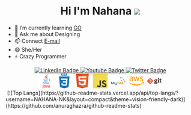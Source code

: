 # <h1 align="center"> Hi I'm Nahana  <img src="https://media.giphy.com/media/hvRJCLFzcasrR4ia7z/giphy.gif" width="30px"/> </h1>


<!--
**NAHANA-NK/NAHANA-NK** is a ✨ _special_ ✨ repository because its `README.md` (this file) appears on your GitHub profile.

Here are some ideas to get you started:
-->

- 🌱 I’m currently learning [GO](https://go.dev/)
- 💬 Ask me about Designing
- 📫 Connect [E-mail](nahanank29@gmail.com)
- 😄 She/Her
- ⚡ Crazy Programmer 

<div id="badges" align="center">
  <a href="https://www.linkedin.com/in/nahana-nk-4b017822a/">
    <img src="https://img.shields.io/badge/LinkedIn-blue?style=for-the-badge&logo=linkedin&logoColor=white" alt="LinkedIn Badge"/>
  </a>
  <a href="your-youtube-URL">
    <img src="https://img.shields.io/badge/YouTube-red?style=for-the-badge&logo=youtube&logoColor=white" alt="Youtube Badge"/>
  </a>
  <a href="https://twitter.com/NahanaNk">
    <img src="https://img.shields.io/badge/Twitter-blue?style=for-the-badge&logo=twitter&logoColor=white" alt="Twitter Badge"/>
  </a>
  <div>
  <img src="https://github.com/devicons/devicon/blob/master/icons/java/java-original-wordmark.svg" title="Java" alt="Java" width="40" height="40"/>&nbsp;
  <img src="https://github.com/devicons/devicon/blob/master/icons/css3/css3-plain-wordmark.svg"  title="CSS3" alt="CSS" width="40" height="40"/>&nbsp;
  <img src="https://github.com/devicons/devicon/blob/master/icons/html5/html5-original.svg" title="HTML5" alt="HTML" width="40" height="40"/>&nbsp;
  <img src="https://github.com/devicons/devicon/blob/master/icons/javascript/javascript-original.svg" title="JavaScript" alt="JavaScript" width="40" height="40"/>&nbsp;
  <img src="https://github.com/devicons/devicon/blob/master/icons/mysql/mysql-original-wordmark.svg" title="MySQL"  alt="MySQL" width="40" height="40"/>&nbsp;
  <img src="https://github.com/devicons/devicon/blob/master/icons/amazonwebservices/amazonwebservices-plain-wordmark.svg" title="AWS" alt="AWS" width="40" height="40"/>&nbsp;
  <img src="https://github.com/devicons/devicon/blob/master/icons/git/git-original-wordmark.svg" title="Git" **alt="Git" width="40" height="40"/>
</div>
</div>
<img src="https://komarev.com/ghpvc/?username=NAHANA-NK&style=flat-square&color=blue" alt=""/>
[![Top Langs](https://github-readme-stats.vercel.app/api/top-langs/?username=NAHANA-NK&layout=compact&theme=vision-friendly-dark)](https://github.com/anuraghazra/github-readme-stats)

